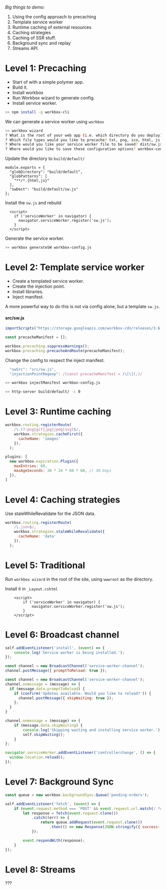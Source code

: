 

*Big things to demo:*
1. Using the config approach to precaching
2. Template service worker
3. Runtime caching of external resources 
4. Caching strategies
5. Caching of SSR stuff.
6. Background sync and replay
7. Streams API.

# Level 1: Precaching

- Start of with a simple polymer app.
- Build it.
- Install workbox
- Run Workbox wizard to generate config.
- Install service worker.

```bash
>> npm install -g workbox-cli
```

We can generate a service worker using `workbox`

```bash
>> workbox wizard
? What is the root of your web app (i.e. which directory do you deploy)? dist/
? Which file types would you like to precache? txt, png, ico, html, js, json, css
? Where would you like your service worker file to be saved? dist/sw.js
? Where would you like to save these configuration options? workbox-config.js
```

Update the directory to `build/default/`

```
module.exports = {
  "globDirectory": "build/default",
  "globPatterns": [
    "**/*.{html,js}"
  ],
  "swDest": "build/default/sw.js"
};
```

Install the `sw.js` and rebuild

```
  <script>
    if ('serviceWorker' in navigator) {
      navigator.serviceWorker.register('sw.js');
    }
  </script>
```

Generate the service worker.

```bash
>> workbox generateSW workbox-config.js
```

# Level 2: Template service worker

- Create a templated service worker.
- Create the injection point.
- Install libraries.
- Inject manifest.

A more powerful way to do this is not via config alone, but a template `sw.js`.

#### src/sw.js
```js
importScripts("https://storage.googleapis.com/workbox-cdn/releases/3.6.2/workbox-sw.js");

const precacheManifest = [];

workbox.precaching.suppressWarnings();
workbox.precaching.precacheAndRoute(precacheManifest);
```

Change the config to respect the inject manifest.

```js
  "swSrc": "src/sw.js",
  "injectionPointRegexp": /(const precacheManifest = )\[\](;)/
```

```bash
>> workbox injectManifest workbox-config.js

>> http-server build/default/ -c 0
```

# Level 3: Runtime caching

```js
workbox.routing.registerRoute(
    /\.(?:png|gif|jpg|jpeg|svg)$/,
    workbox.strategies.cacheFirst({
      cacheName: 'images'
    }),
  );
```

```js
plugins: [
  new workbox.expiration.Plugin({
    maxEntries: 60,
    maxAgeSeconds: 30 * 24 * 60 * 60, // 30 Days
  }),
]
```

# Level 4: Caching strategies

Use staleWhileRevalidate for the JSON data.

```js
workbox.routing.registerRoute(
    /\.json$/,
    workbox.strategies.staleWhileRevalidate({
      cacheName: 'data'
    }),
  );
```

# Level 5: Traditional

Run `workbox wizard` in the root of the site, using `wwwroot` as the directory.

Install it in `_Layout.cshtml`

```
	<script>
		if ('serviceWorker' in navigator) {
			navigator.serviceWorker.register('sw.js');
		}
	</script>
```

# Level 6: Broadcast channel

```js
self.addEventListener('install', (event) => {
    console.log('Service worker is being installed.');
});
```

```js
const channel = new BroadcastChannel('service-worker-channel');
channel.postMessage({ promptToReload: true });
```

```js
const channel = new BroadcastChannel('service-worker-channel');
channel.onmessage = (message) => {
  if (message.data.promptToReload) {
    if (confirm('Updates available. Would you like to reload?')) {
      channel.postMessage({ skipWaiting: true });
    };
  }
}
```

```js
channel.onmessage = (message) => {
    if (message.data.skipWaiting) {
        console.log('Skipping waiting and installing service worker.');
        self.skipWaiting();
    }
};
```

```js
navigator.serviceWorker.addEventListener('controllerchange', () => {
  window.location.reload();
});
```

# Level 7:  Background Sync

``` js
const queue = new workbox.backgroundSync.Queue('pending-orders');

self.addEventListener('fetch', (event) => {
    if (event.request.method === 'POST' && event.request.url.match(/.*orders/)) {
        let response = fetch(event.request.clone())
            .catch((err) => {
                return queue.addRequest(event.request.clone())
                    .then(() => new Response(JSON.stringify({ success: true }), { status: 200 }))
            });

        event.respondWith(response);
    }
});
```

# Level 8: Streams

???


